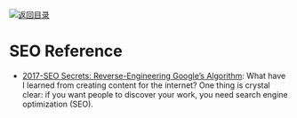 [![返回目录](https://parg.co/UGo)](https://github.com/wxyyxc1992/Awesome-Reference)

# SEO Reference

* [2017-SEO Secrets: Reverse-Engineering Google’s Algorithm](https://medium.freecodecamp.com/seo-secrets-reverse-engineering-googles-algorithm-92fad4f5a39): What have I learned from creating content for the internet? One thing is crystal clear: if you want people to discover your work, you need search engine optimization (SEO).

